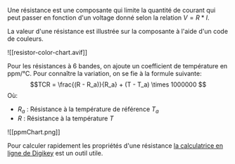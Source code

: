 Une résistance est une composante qui limite la quantité de courant qui peut passer en fonction d'un voltage donné selon la relation $V = R * I$.

La valeur d'une résistance est illustrée sur la composante à l'aide d'un code de couleurs.

![[resistor-color-chart.avif]]

Pour les résistances à 6 bandes, on ajoute un coefficient de température en ppm/°C.
Pour connaître la variation, on se fie à la formule suivante:
$$TCR = \frac{(R - R_a)}{R_a} + (T - T_a) \times 1000000 $$
Où:
- $R_a$ : Résistance à la température de référence $T_a$
- $R$ : Résistance à la température $T$

![[ppmChart.png]]

Pour calculer rapidement les propriétés d'une résistance [la calculatrice en ligne de Digikey](https://www.digikey.ca/en/resources/conversion-calculators/conversion-calculator-resistor-color-code) est un outil utile.